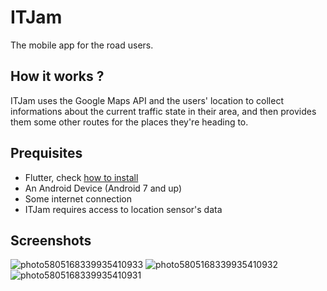 # ITJam 

The mobile app for the road users.

## How it works ?

ITJam uses the Google Maps API and the users' location to collect informations about
the current traffic state in their area, and then provides them some other routes for
the places they're heading to.

## Prequisites

- Flutter, check [how to install](https://docs.flutter.dev/get-started/install)
- An Android Device (Android 7 and up)
- Some internet connection
- ITJam requires access to location sensor's data

## Screenshots

![photo5805168339935410933](https://user-images.githubusercontent.com/52467281/154822222-9161dd1d-9bac-4005-a1a1-cda492fb9cf3.jpg)
![photo5805168339935410932](https://user-images.githubusercontent.com/52467281/154822224-27522bda-f1f1-4ef6-bd05-2ea899f2a0c2.jpg)
![photo5805168339935410931](https://user-images.githubusercontent.com/52467281/154822227-1789d466-ffa4-48dc-8a2a-9dcf14c8e446.jpg)
